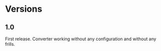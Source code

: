 Versions
========

1.0
---
First release. Converter working without any configuration and without any frills.
